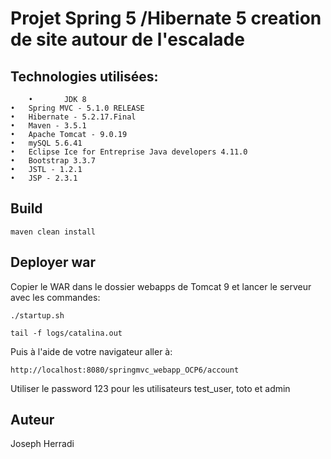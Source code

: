 # Projet Spring 5 /Hibernate 5 creation de site autour de l'escalade

## Technologies utilisées:
        •       JDK 8
	•	Spring MVC - 5.1.0 RELEASE
	•	Hibernate - 5.2.17.Final
	•	Maven - 3.5.1
	•	Apache Tomcat - 9.0.19
	•	mySQL 5.6.41
	•	Eclipse Ice for Entreprise Java developers 4.11.0
	•	Bootstrap 3.3.7
	•	JSTL - 1.2.1
	•	JSP - 2.3.1

## Build
```
maven clean install
```

## Deployer  war

Copier le WAR dans le dossier webapps de Tomcat 9 et lancer le serveur avec les commandes:

```
./startup.sh

tail -f logs/catalina.out
```

Puis à l'aide de votre navigateur aller à:
```
http://localhost:8080/springmvc_webapp_OCP6/account
```

Utiliser le password 123 pour les utilisateurs test_user, toto et admin


## Auteur
Joseph Herradi
